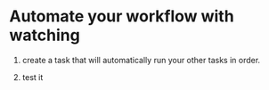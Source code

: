 # Automate your workflow with watching

1) create a task that will automatically run your other tasks in order.

1) test it